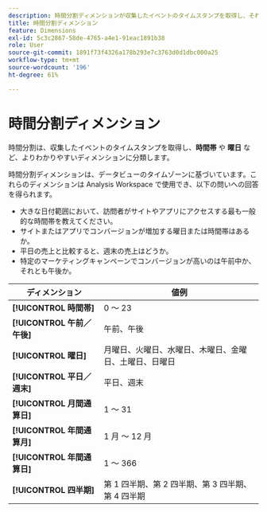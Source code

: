 ```yaml
---
description: 時間分割ディメンションが収集したイベントのタイムスタンプを取得し、それをより意味のあるディメンション（時間帯や曜日など）に分類する方法について説明します。
title: 時間分割ディメンション
feature: Dimensions
exl-id: 5c3c2867-58de-4765-a4e1-91eac1891b38
role: User
source-git-commit: 1891f73f4326a178b293e7c3763d0d1dbc000a25
workflow-type: tm+mt
source-wordcount: '196'
ht-degree: 61%

---
```


# 時間分割ディメンション

時間分割は、収集したイベントのタイムスタンプを取得し、**時間帯** や **曜日** など、よりわかりやすいディメンションに分類します。

時間分割ディメンションは、データビューのタイムゾーンに基づいています。これらのディメンションは Analysis Workspace で使用でき、以下の問いへの回答を得られます。

* 大きな日付範囲において、訪問者がサイトやアプリにアクセスする最も一般的な時間帯を教えてください。
* サイトまたはアプリでコンバージョンが増加する曜日または時間帯はあるか。
* 平日の売上と比較すると、週末の売上はどうか。
* 特定のマーケティングキャンペーンでコンバージョンが高いのは午前中か、それとも午後か。

| ディメンション | 値例 |
|--- |--- |
| **[!UICONTROL 時間帯]** | 0 ～ 23 |
| **[!UICONTROL 午前／午後]** | 午前、午後 |
| **[!UICONTROL 曜日]** | 月曜日、火曜日、水曜日、木曜日、金曜日、土曜日、日曜日 |
| **[!UICONTROL 平日／週末]** | 平日、週末 |
| **[!UICONTROL 月間通算日]** | 1 ～ 31 |
| **[!UICONTROL 年間通算月]** | 1 月 ～ 12 月 |
| **[!UICONTROL 年間通算日]** | 1 ～ 366 |
| **[!UICONTROL 四半期]** | 第 1 四半期、第 2 四半期、第 3 四半期、第 4 四半期 |

